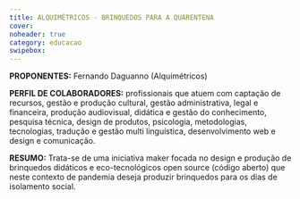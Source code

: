 ```yaml
---
title: ALQUIMÉTRICOS - BRINQUEDOS PARA A QUARENTENA
cover: 
noheader: true
category: educacao
swipebox: 
---
```

  
**PROPONENTES:**
Fernando Daguanno (Alquimétricos)
  
**PERFIL DE COLABORADORES:** profissionais que atuem com captação de recursos, gestão e produção cultural, gestão administrativa, legal e financeira, produção audiovisual, didática e gestão do conhecimento,  pesquisa técnica, design de produtos, psicologia, metodologias, tecnologias, tradução e gestão multi linguística, desenvolvimento web e design e  comunicação. 

**RESUMO:**
Trata-se de uma iniciativa maker focada no design e produção de brinquedos didáticos e eco-tecnológicos open source (código aberto) que neste contexto de pandemia deseja produzir brinquedos para os dias de isolamento social. 